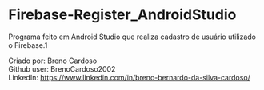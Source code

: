 # Firebase-Register_AndroidStudio
Programa feito em Android Studio que realiza cadastro de usuário utilizado o Firebase.1

Criado por: Breno Cardoso  
Github user: BrenoCardoso2002  
LinkedIn: https://www.linkedin.com/in/breno-bernardo-da-silva-cardoso/  

